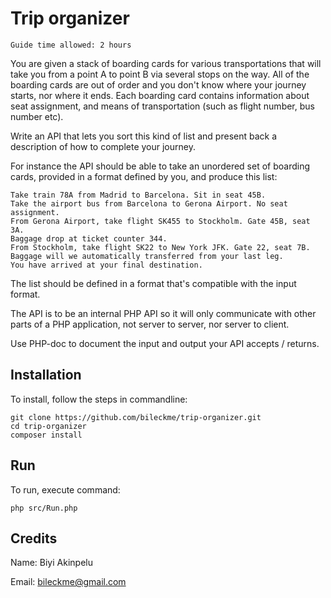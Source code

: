 # Trip organizer

`Guide time allowed: 2 hours`

You are given a stack of boarding cards for various transportations that will take you from a point A to point B via several stops on the way. All of the boarding cards are out of order and you don't know where your journey starts, nor where it ends. Each boarding card contains information about seat assignment, and means of transportation (such as flight number, bus number etc).

Write an API that lets you sort this kind of list and present back a description of how to complete your journey.

For instance the API should be able to take an unordered set of boarding cards, provided in a format defined by you, and produce this list:

```
Take train 78A from Madrid to Barcelona. Sit in seat 45B.
Take the airport bus from Barcelona to Gerona Airport. No seat assignment.
From Gerona Airport, take flight SK455 to Stockholm. Gate 45B, seat 3A.
Baggage drop at ticket counter 344.
From Stockholm, take flight SK22 to New York JFK. Gate 22, seat 7B.
Baggage will we automatically transferred from your last leg.
You have arrived at your final destination.
```

The list should be defined in a format that's compatible with the input format. 

The API is to be an internal PHP API so it will only communicate with other parts of a PHP application, not server to server, nor server to client. 

Use PHP-doc to document the input and output your API accepts / returns.

## Installation
To install, follow the steps in commandline:

```
git clone https://github.com/bileckme/trip-organizer.git
cd trip-organizer
composer install
```

## Run
To run, execute command:

```
php src/Run.php
```

## Credits

Name: Biyi Akinpelu

Email: bileckme@gmail.com
